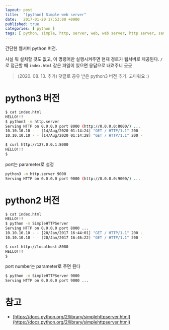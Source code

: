 ```yaml
---
layout: post
title:  "[python] Simple web server"
date:   2017-01-20 17:53:00 +0900
published: true
categories: [ python ]
tags: [ python, simple, http, server, web, web server, http server, sample ]
---
```


간단한 웹서버 python 버전.

사실 뭐 설치할 것도 없고, 이 명령어만 실행시켜주면 현재 경로가 웹서버로 제공된다. `/`로 접근할 때 `index.html` 같은 파일이 있으면 응답으로 내려주니 긋긋

> (2020. 08. 13. 추가)
> 댓글로 공유 받은 python3 버전 추가. 고마워요 :)


# python3 버전

```bash
$ cat index.html
HELLO!!!
$ python3 -m http.server
Serving HTTP on 0.0.0.0 port 8000 (http://0.0.0.0:8000/) ...
10.10.10.10 - - [14/Aug/2020 01:14:24] "GET / HTTP/1.1" 200 -
10.10.10.10 - - [14/Aug/2020 01:14:28] "GET / HTTP/1.1" 200 -
```

```bash
$ curl http://127.0.0.1:8000
HELLO!!!
$
```

port는 parameter로 설정

```bash
python3 -m http.server 9000
Serving HTTP on 0.0.0.0 port 9000 (http://0.0.0.0:9000/) ...
```


# python2 버전

```bash
$ cat index.html
HELLO!!!
$ python -m SimpleHTTPServer
Serving HTTP on 0.0.0.0 port 8000 ...
10.10.10.10 - - [20/Jan/2017 16:44:01] "GET / HTTP/1.1" 200 -
10.10.10.10 - - [20/Jan/2017 16:46:22] "GET / HTTP/1.1" 200 -
```

```bash
$ curl http://localhost:8080
HELLO!!!
$
```

port number는 parameter로 주면 된다

```bash
$ python -m SimpleHTTPServer 9000
Serving HTTP on 0.0.0.0 port 9000 ...
```


# 참고

- [https://docs.python.org/2/library/simplehttpserver.html](https://docs.python.org/2/library/simplehttpserver.html)
